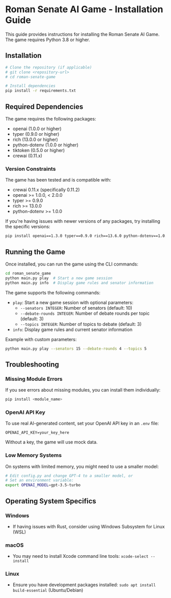 # Roman Senate AI Game - Installation Guide

This guide provides instructions for installing the Roman Senate AI Game. The game requires Python 3.8 or higher.

## Installation

```bash
# Clone the repository (if applicable)
# git clone <repository-url>
# cd roman-senate-game

# Install dependencies
pip install -r requirements.txt
```

## Required Dependencies

The game requires the following packages:
- openai (1.0.0 or higher)
- typer (0.9.0 or higher)
- rich (13.0.0 or higher)
- python-dotenv (1.0.0 or higher)
- tiktoken (0.5.0 or higher)
- crewai (0.11.x)

### Version Constraints

The game has been tested and is compatible with:
- crewai 0.11.x (specifically 0.11.2)
- openai >= 1.0.0, < 2.0.0
- typer >= 0.9.0
- rich >= 13.0.0
- python-dotenv >= 1.0.0

If you're having issues with newer versions of any packages, try installing the specific versions:

```bash
pip install openai==1.3.0 typer==0.9.0 rich==13.6.0 python-dotenv==1.0.0 crewai==0.11.2
```

## Running the Game

Once installed, you can run the game using the CLI commands:

```bash
cd roman_senate_game
python main.py play  # Start a new game session
python main.py info  # Display game rules and senator information
```

The game supports the following commands:
- `play`: Start a new game session with optional parameters:
  - `--senators INTEGER`: Number of senators (default: 10)
  - `--debate-rounds INTEGER`: Number of debate rounds per topic (default: 3)
  - `--topics INTEGER`: Number of topics to debate (default: 3)
- `info`: Display game rules and current senator information

Example with custom parameters:
```bash
python main.py play --senators 15 --debate-rounds 4 --topics 5
```

## Troubleshooting

### Missing Module Errors

If you see errors about missing modules, you can install them individually:

```bash
pip install <module_name>
```

### OpenAI API Key

To use real AI-generated content, set your OpenAI API key in an `.env` file:

```
OPENAI_API_KEY=your_key_here
```

Without a key, the game will use mock data.

### Low Memory Systems

On systems with limited memory, you might need to use a smaller model:

```bash
# Edit config.py and change GPT-4 to a smaller model, or
# Set an environment variable:
export OPENAI_MODEL=gpt-3.5-turbo
```

## Operating System Specifics

### Windows
- If having issues with Rust, consider using Windows Subsystem for Linux (WSL)

### macOS
- You may need to install Xcode command line tools: `xcode-select --install`

### Linux
- Ensure you have development packages installed: `sudo apt install build-essential` (Ubuntu/Debian)